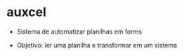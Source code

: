 # auxcel

- Sistema de automatizar planilhas em forms

- Objetivo: ler uma planilha e transformar em um sistema

